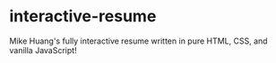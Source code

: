 # interactive-resume
 Mike Huang's fully interactive resume written in pure HTML, CSS, and vanilla JavaScript!
